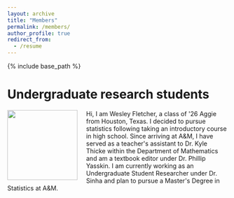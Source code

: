 ```yaml
---
layout: archive
title: "Members"
permalink: /members/
author_profile: true
redirect_from:
  - /resume
---
```


{% include base_path %}


**Undergraduate research students**
=====

<img src="http://samiransinha.github.io/images/students/Wesley_picture2024.jpg" align="left" width="160px" style="margin-right: 20px;"/>
Hi, I am Wesley Fletcher, a class of '26 Aggie from Houston, Texas. I decided to pursue statistics following taking an introductory course in high school. Since arriving at A&M, I have served as a teacher's assistant to Dr. Kyle Thicke within the Department of Mathematics and am a textbook editor under Dr. Phillip Yasskin. I am currently working as an Undergraduate Student Researcher under Dr. Sinha and plan to pursue a Master's Degree in Statistics at A&M.
<br>


<br clear="left"/>
<!--<a href="http://samiransinha.github.io/images/students/Wesley_picture.jpg">Wesley Fletcher</a>.-->
